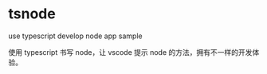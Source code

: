# tsnode
use typescript develop node app sample

使用 typescript 书写 node，让 vscode 提示 node 的方法，拥有不一样的开发体验。
